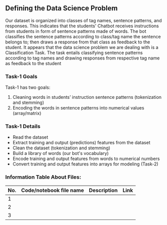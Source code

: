 ## Defining the Data Science Problem
Our dataset is organized into classes of tag names, sentence patterns, and responses. 
This indicates that the students' Chatbot receives instructions from students in form of sentence patterns made of words.
The bot classifies the sentence patterns according to class/tag name the sentence belongs to; then draws a response from that class as feedback to the student.
It appears that the data science problem we are dealing with is a Classification Task.
The task entails classifying sentence patterns according to tag names and drawing responses from respective tag name as feedback to the student

### Task-1 Goals
Task-1 has two goals:
1. Cleaning words in students’ instruction sentence patterns (tokenization and stemming)
2. Encoding the words in sentence patterns into numerical values (array/matrix)

### Task-1 Details
- Read the dataset
- Extract training and output (predictions) features from the dataset
- Clean the dataset (tokenization and stemming)
- Build a library of words (our bot's vocabulary)
- Encode training and output features from words to numerical numbers
- Convert training and output features into arrays for modeling (Task-2)

### Information Table About Files:
|No.| Code/notebook file name | Description | Link |
| - | - | - | - |
| 1 |    |   |   |
| 2 |    |   |   |
| 3 |    |   |   |
